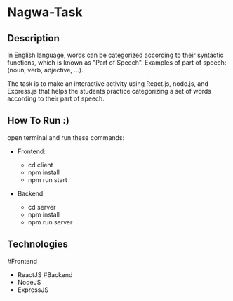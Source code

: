 # Nagwa-Task

## Description
In English language, words can be categorized according to their syntactic functions, which is known as "Part of Speech".
Examples of part of speech: (noun, verb, adjective, ...).

The task is to make an interactive activity using React.js, node.js, and Express.js that helps the students practice categorizing a
set of words according to their part of speech.

## How To Run :)
 open terminal and run these commands:
  - Frontend:
    - cd client
    - npm install
    - npm run start

  - Backend:
    - cd server
    - npm install
    - npm run server

## Technologies
 #Frontend
   - ReactJS
 #Backend
   - NodeJS
   - ExpressJS

